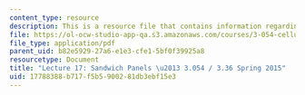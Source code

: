 ```yaml
---
content_type: resource
description: This is a resource file that contains information regarding lecture 17.
file: https://ol-ocw-studio-app-qa.s3.amazonaws.com/courses/3-054-cellular-solids-structure-properties-and-applications-spring-2015/17788388b717f5b5900281db3ebf15e3_MIT3_054S15_L17_trans.pdf
file_type: application/pdf
parent_uid: b82e5929-27a6-e1e3-cfe1-5bf0f39925a8
resourcetype: Document
title: "Lecture 17: Sandwich Panels \u2013 3.054 / 3.36 Spring 2015"
uid: 17788388-b717-f5b5-9002-81db3ebf15e3
---
```

